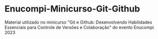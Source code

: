 # Enucompi-Minicurso-Git-Github
Material utilizado no minicurso "Git e Github: Desenvolvendo Habilidades Essenciais para Controle de Versões e Colaboração" do evento Enucompi 2023
